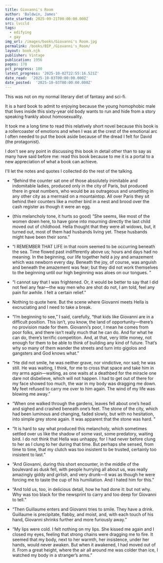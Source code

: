 ```yaml
---
title: Giovanni's Room
author: 'Baldwin, James'
date_started: 2025-09-21T00:00:00.000Z
src: lvccld
tags:
  - edifying
  - gay
img_url: /images/books/Giovanni's Room.jpg
permalink: /books/BIP_/Giovanni's_Room/
layout: book.njk
publisher: Vintage
publication: 1956
pages: 178
pct_progress: 100
latest_progress: '2025-10-02T22:55:16.521Z'
date_read:  '2025-10-03T00:00:00.000Z'
date_posted:  '2025-10-03T00:00:00.000Z'
---
```

This was not on my normal literary diet of fantasy and sci-fi.  

It is a hard book to admit to enjoying because the young homophobic male that lives inside this sixty-year old body wants to run and hide from a story speaking frankly about homosexuality.  

It took me a long time to read this relatively short novel because this book is a rollercoaster of emotions and when I was at the crest of the emotional arc I often needed to put the book aside because of the dread I felt for David (the protagonist).  

I don't see any point in discussing this book in detail other than to say as many have said before me: read this book because to me it is a portal to a new appreciation of what a book can achieve.  

I'll let the notes and quotes I collected do the rest of the talking.

* <span meta="30.5@2025-09-22T01:43:17.829Z"></span> “Behind the counter sat one of those absolutely inimitable and indomitable ladies, produced only in the city of Paris, but produced there in great numbers, who would be as outrageous and unsettling in any other city as a mermaid on a mountaintop. All over Paris they sit behind their counters like a mother bird in a nest and brood over the cash register as though it were an egg. 

* <span meta="39.1@2025-09-24T00:07:55.533Z"></span> (this melancholy tone, it hurts so good) “She seems, like most of the women down here, to have gone into mourning directly the last child moved out of childhood. Hella thought that they were all widows, but, it turned out, most of them had husbands living yet. These husbands might have been their sons.”

* <span meta="43.7@2025-09-24T00:09:35.420Z"></span> “I REMEMBER THAT LIFE in that room seemed to be occurring beneath the sea. Time flowed past indifferently above us; hours and days had no meaning. In the beginning, our life together held a joy and amazement which was newborn every day. Beneath the joy, of course, was anguish and beneath the amazement was fear; but they did not work themselves to the beginning until our high beginning was aloes on our tongues. ”

* <span meta="53.8@2025-09-26T21:54:52.283Z"></span> “I cannot say that I was frightened. Or, it would be better to say that I did not feel any fear—the way men who are shot do not, I am told, feel any pain for awhile. I felt a certain relief.”

* <span meta="74.6@2025-09-28T17:06:54.942Z"></span> Nothing to quote here. But the scene where Giovanni meets Hella is excruciating and I need to take a break.

* <span meta="76.2@2025-09-30T23:35:27.322Z"></span> “I’m beginning to see,” I said, carefully, “that kids like Giovanni are in a difficult position. This isn’t, you know, the land of opportunity—there’s no provision made for them. Giovanni’s poor, I mean he comes from poor folks, and there isn’t really much that he can do. And for what he can do, there’s terrific competition. And, at that, very little money, not enough for them to be able to think of building any kind of future. That’s why so many of them wander the streets and turn into gigolos and gangsters and God knows what.”

* <span meta="81.9@2025-10-01T04:26:13.256Z"></span> “He did not smile, he was neither grave, nor vindictive, nor sad; he was still. He was waiting, I think, for me to cross that space and take him in my arms again—waiting, as one waits at a deathbed for the miracle one dare not disbelieve, which will not happen. I had to get out of there for my face showed too much, the war in my body was dragging me down. My feet refused to carry me over to him again. The wind of my life was blowing me away.”

* <span meta="82.9@2025-10-02T22:06:18.651Z"></span> “When one walked through the gardens, leaves fell about one’s head and sighed and crashed beneath one’s feet. The stone of the city, which had been luminous and changing, faded slowly, but with no hesitation, into simple grey stone again. It was apparent that the stone was hard. ”

* <span meta="83.4@2025-10-02T22:08:07.060Z"></span> “It is hard to say what produced this melancholy, which sometimes settled over us like the shadow of some vast, some predatory, waiting bird. I do not think that Hella was unhappy, for I had never before clung to her as I clung to her during that time. But perhaps she sensed, from time to time, that my clutch was too insistent to be trusted, certainly too insistent to last.”

* <span meta="83.4@2025-10-02T22:09:24.301Z"></span> “And Giovanni, during this short encounter, in the middle of the boulevard as dusk fell, with people hurrying all about us, was really amazingly giddy and girlish, and very drunk—it was as though he were forcing me to taste the cup of his humiliation. And I hated him for this.”

* <span meta="86.5@2025-10-02T22:23:15.680Z"></span> “And told us, too, in delicious detail, how he had done it: but not why. Why was too black for the newsprint to carry and too deep for Giovanni to tell.”

* <span meta="87.6@2025-10-02T22:28:13.841Z"></span> “Then Guillaume enters and Giovanni tries to smile. They have a drink. Guillaume is precipitate, flabby, and moist, and, with each touch of his hand, Giovanni shrinks further and more furiously away.”

* <span meta="91.2@2025-10-02T22:55:16.521Z"></span> “My lips were cold. I felt nothing on my lips. She kissed me again and I closed my eyes, feeling that strong chains were dragging me to fire. It seemed that my body, next to her warmth, her insistence, under her hands, would never awaken. But when it awakened, I had moved out of it. From a great height, where the air all around me was colder than ice, I watched my body in a stranger’s arms.”
